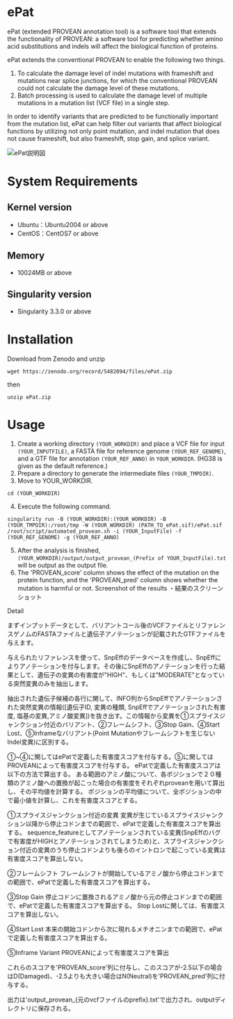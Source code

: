 # ePat

ePat (extended PROVEAN annotation tool) is a software tool that extends the functionality of PROVEAN: a software tool for predicting whether amino acid substitutions and indels will affect the biological function of proteins.

ePat extends the conventional PROVEAN to enable the following two things.

1. To calculate the damage level of indel mutations with frameshift and mutations near splice junctions, for which the conventional PROVEAN could not calculate the damage level of these mutations.
2. Batch processing is used to calculate the damage level of multiple mutations in a mutation list (VCF file) in a single step.


In order to identify variants that are predicted to be functionally important from the mutation list, ePat can help filter out variants that affect biological functions by utilizing not only point mutation, and indel mutation that does not cause frameshift, but also frameshift, stop gain, and splice variant.

![ePat説明図](https://user-images.githubusercontent.com/85722434/136146389-c82a8176-da15-4873-9ebc-01b2f4d06591.png)

# System Requirements

## Kernel version
- Ubuntu：Ubuntu2004 or above
- CentOS：CentOS7 or above

## Memory
- 10024MB or above

## Singularity version
- Singularity 3.3.0 or above

# Installation

Download from Zenodo and unzip 

 ```
 wget https://zenodo.org/record/5482094/files/ePat.zip 
```

 then

 ```
unzip ePat.zip
 ```

# Usage

1. Create a working directory `(YOUR_WORKDIR)` and place a VCF file for input `(YOUR_INPUTFILE)`, a FASTA file for reference genome `(YOUR_REF_GENOME)`, and a GTF file for annotation `(YOUR_REF_ANNO)` in `YOUR_WORKDIR`.  (HG38 is given as the default reference.)
2. Prepare a directory to generate the intermediate files `(YOUR_TMPDIR)`.
3. Move to YOUR_WORKDIR.

``` cd (YOUR_WORKDIR)  ```

4. Execute the following command.
```
singularity run -B (YOUR_WORKDIR):(YOUR_WORKDIR) -B (YOUR_TMPDIR):/root/tmp -W (YOUR_WORKDIR) (PATH_TO_ePat.sif)/ePat.sif /root/script/automated_provean.sh -i (YOUR_InputFile) -f (YOUR_REF_GENOME) -g (YOUR_REF_ANNO)
```

5. After the analysis is finished, `(YOUR_WORKDIR)/output/output_provean_(Prefix of YOUR_InputFile).txt` will be output as the output file.
6. The 'PROVEAN_score' column shows the effect of the mutation on the protein function, and the 'PROVEAN_pred' column shows whether the mutation is harmful or not.
Screenshot of the results
・結果のスクリーンショット

Detail

まずインプットデータとして、バリアントコール後のVCFファイルとリファレンスゲノムのFASTAファイルと遺伝子アノテーションが記載されたGTFファイルを与えます。

与えられたリファレンスを使って、SnpEffのデータベースを作成し、SnpEffによりアノテーションを付与します。その後にSnpEffのアノテーションを行った結果として、遺伝子の変異の有害度が"HIGH"、もしくは"MODERATE"となっている突然変異のみを抽出します。

抽出された遺伝子候補の各行に関して、INFO列からSnpEffでアノテーションされた突然変異の情報([遺伝子ID, 変異の種類, SnpEffでアノテーションされた有害度, 塩基の変異,アミノ酸変異])を抜き出す。この情報から変異を①スプライスジャンクション付近のバリアント、②フレームシフト、③Stop Gain、④Start Lost、⑤Inframeなバリアント(Point Mutationやフレームシフトを生じないIndel変異)に区別する。

①~④に関してはePatで定義した有害度スコアを付与する。⑤に関してはPROVEANによって有害度スコアを付与する。
ePatで定義した有害度スコアは以下の方法で算出する。
ある範囲のアミノ酸について、各ポジションで２０種類のアミノ酸への置換が起こった場合の有害度をそれぞれproveanを用いて算出し、その平均値を計算する。
ポジションの平均値について、全ポジションの中で最小値を計算し、これを有害度スコアとする。

①スプライスジャンクション付近の変異
変異が生じているスプライスジャンクション以降から停止コドンまでの範囲で、ePatで定義した有害度スコアを算出する。
sequence_featureとしてアノテーションされている変異(SnpEffのバグで有害度がHIGHとアノテーションされてしまうため)と、スプライスジャンクション付近の変異のうち停止コドンよりも後ろのイントロンで起こっている変異は有害度スコアを算出しない。

②フレームシフト
フレームシフトが開始しているアミノ酸から停止コドンまでの範囲で、ePatで定義した有害度スコアを算出する。

③Stop Gain
停止コドンに置換されるアミノ酸から元の停止コドンまでの範囲で、ePatで定義した有害度スコアを算出する。
Stop Lostに関しては、有害度スコアを算出しない。

④Start Lost
本来の開始コドンから次に現れるメチオニンまでの範囲で、ePatで定義した有害度スコアを算出する。

⑤Inframe Variant
PROVEANによって有害度スコアを算出

これらのスコアを'PROVEAN_score'列に付与し、このスコアが-2.5以下の場合はD(Damaged)、-2.5よりも大きい場合はN(Neutral)を'PROVEAN_pred'列に付与する。

出力は'output_provean_{元のvcfファイルのprefix}.txt'で出力され、outputディレクトリに保存される。

